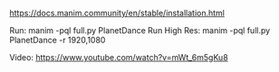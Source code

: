 https://docs.manim.community/en/stable/installation.html

Run: manim -pql full.py PlanetDance
Run High Res: manim -pql full.py PlanetDance -r 1920,1080

Video: https://www.youtube.com/watch?v=mWt_6m5gKu8